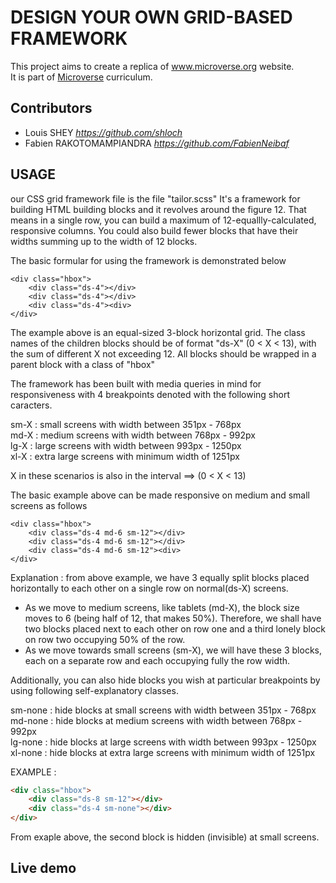 # DESIGN YOUR OWN GRID-BASED FRAMEWORK

This project aims to create a replica of www.microverse.org  website.  
It is part of [Microverse](https://www.microverse.org/) curriculum.
## Contributors
  - Louis SHEY _https://github.com/shloch_
  - Fabien RAKOTOMAMPIANDRA _https://github.com/FabienNeibaf_

## USAGE
our CSS grid framework file is the file "tailor.scss"
It's a framework for building HTML building blocks and it revolves around the figure 12.
That means in a single row, you can build a maximum of 12-equallly-calculated, responsive columns. You could also build fewer blocks that have their widths summing up to the width of 12 blocks.

The basic formular for using the framework is demonstrated below

```
<div class="hbox">
    <div class="ds-4"></div>
    <div class="ds-4"></div>
    <div class="ds-4"><div>
</div>
```

The example above is an equal-sized 3-block horizontal grid. The class names of the children blocks should be of format "ds-X" (0 < X < 13), with the sum of different X not exceeding 12. All blocks should be wrapped in a parent block with a class of "hbox"

The framework has been built with media queries in mind for responsiveness with 4 breakpoints denoted with the following short caracters.

sm-X : small screens with width between 351px - 768px  
md-X : medium screens with width between 768px - 992px  
lg-X : large screens with width between 993px - 1250px  
xl-X : extra large screens with minimum width of  1251px  

X in these scenarios is also in the interval ==> (0 < X < 13)

The basic example above can be made responsive on medium and small screens as follows

```
<div class="hbox">
    <div class="ds-4 md-6 sm-12"></div>
    <div class="ds-4 md-6 sm-12"></div>
    <div class="ds-4 md-6 sm-12"><div>
</div>
```

Explanation : from above example, we have 3 equally split blocks placed horizontally to each other on a single row on normal(ds-X)  screens. 
- As we move to medium screens, like tablets (md-X), the block size moves to 6 (being half of 12, that makes 50%). Therefore, we shall have two blocks placed next to each other on row one and a third lonely block on row two occupying 50% of the row.
- As we move towards small screens (sm-X), we will have these 3 blocks, each on a separate row and each occupying fully the row width.


Additionally, you can also hide blocks you wish at particular breakpoints by using following self-explanatory classes.

sm-none : hide blocks at small screens with width between 351px - 768px  
md-none : hide blocks at medium screens with width between 768px - 992px  
lg-none : hide blocks at large screens with width between 993px - 1250px  
xl-none : hide blocks at extra large screens with minimum width of  1251px  

EXAMPLE :
```HTML
<div class="hbox">
    <div class="ds-8 sm-12"></div>
    <div class="ds-4 sm-none"></div>
</div>
```
From exaple above, the second block is hidden (invisible) at small screens.





## Live demo
